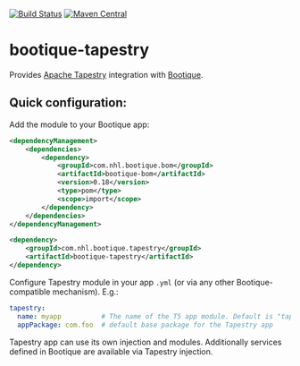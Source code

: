 [![Build Status](https://travis-ci.org/nhl/bootique-tapestry.svg)](https://travis-ci.org/nhl/bootique-tapestry)
[![Maven Central](https://maven-badges.herokuapp.com/maven-central/com.nhl.bootique.tapestry/bootique-tapestry/badge.svg)](https://maven-badges.herokuapp.com/maven-central/com.nhl.bootique.tapestry/bootique-tapestry/)

# bootique-tapestry
Provides [Apache Tapestry](http://tapestry.apache.org/) integration with [Bootique](http://bootique.io).

## Quick configuration:

Add the module to your Bootique app:

```xml
<dependencyManagement>
    <dependencies>
        <dependency>
            <groupId>com.nhl.bootique.bom</groupId>
            <artifactId>bootique-bom</artifactId>
            <version>0.18</version>
            <type>pom</type>
            <scope>import</scope>
        </dependency>
    </dependencies>
</dependencyManagement>

<dependency>
    <groupId>com.nhl.bootique.tapestry</groupId>
    <artifactId>bootique-tapestry</artifactId>
</dependency>
```

Configure Tapestry module in your app ```.yml``` (or via any other Bootique-compatible mechanism). E.g.:
```yml
tapestry:
  name: myapp          # The name of the T5 app module. Default is "tapestry".
  appPackage: com.foo  # default base package for the Tapestry app
```

Tapestry app can use its own injection and modules. Additionally services defined in Bootique are available via Tapestry injection.
